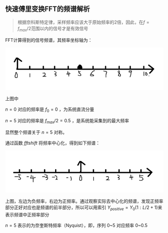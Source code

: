 ## 快速傅里变换FFT的频谱解析

>  根据奈科斯特定律，采样频率应该大于原始频率的2倍，因此，在$f=f_{max}/2$范围以内的信号才是有效信号

FFT计算得到的信号频谱，其频率坐标轴为：

![image-20250322154843345](./FFT频谱.assets/image-20250322154843345.png)

上图中

$n=0$ 对应的频率是 $f_0 = 0$ ，为系统直流分量

$n=5$ 对应的频率是 $f_{max} / 2 = 0.5$ ，是系统能采集到的最大频率

显然整个频谱关于 $n=5$ 对称。

通过函数 $fftshift$ 将频率中心化，得到如下频谱：

![image-20250322154905650](./FFT频谱.assets/image-20250322154905650.png)

上图，左边为负频率，右边为正频率。通过观察实际去中心化的频谱，发现正频率部分正好对应也是频谱的前半部分，所以可以用索引 $Y_{positive} = Y_0(1:L/2+1)$​ 来表示频谱中正频率部分

$n=5$ 表示的为奈奎斯特频率（Nyquist），即，序列 0~5 对应频率 0~0.5



